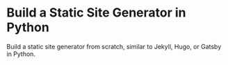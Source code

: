 # Build a Static Site Generator in Python

Build a static site generator from scratch, similar to Jekyll, Hugo, or Gatsby in Python.

